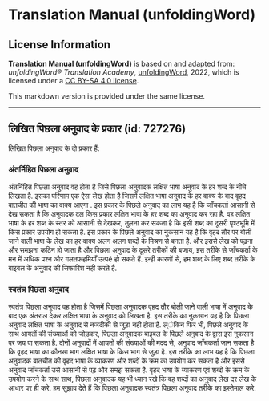 # Translation Manual (unfoldingWord)

## License Information

**Translation Manual (unfoldingWord)** is based on and adapted from: _unfoldingWord® Translation Academy_, [unfoldingWord](https://unfoldingword.org/utw), 2022, which is licensed under a [CC BY-SA 4.0 license](https://creativecommons.org/licenses/by-sa/4.0/legalcode.en).

This markdown version is provided under the same license.



--------------------------------

## लिखित पिछला अनुवाद के प्रकार (id: 727276)

लिखित पिछला अनुवाद के दो प्रकार हैं:

### अंतर्निहित पिछला अनुवाद

अंतर्निहित पिछला अनुवाद वह होता है जिसे पिछला अनुवादक लक्षित भाषा अनुवाद के हर शब्द के नीचे लिखता है. इसका परिणाम एक ऐसा लेख होता है जिसमें लक्षित भाषा अनुवाद के हर वाक्य के बाद वृहद बातचीत की भाषा का वाक्य आएगा . इस प्रकार के पिछले अनुवाद का लाभ यह है कि जाँचकर्ता आसानी से देख सकता है कि अनुवादक दल किस प्रकार लक्षित भाषा के हर शब्द का अनुवाद कर रहा है. वह लक्षित भाषा के हर शब्द के स्तर को आसानी से देखकर, तुलना कर सकता है कि इसी शब्द का दूसरी पृश्ठभूमि में किस प्रकार उपयोग हो सकता है. इस प्रकार के पिछले अनुवाद का नुकसान यह है कि वृहद तौर पर बोली जाने वाली भाषा के लेख का हर वाक्य अलग अलग शब्दों के मिश्रण से बनता है. और इससे लेख को पढ़ना और समझना कठिन हो जाता है और पिछला अनुवाद के दूसरे तरीकों की बजाय, इस तरीके से जाँचकर्ता के मन में अधिक प्रश्न और गलतफहमियाँ उत्पé हो सकते हैं. इन्ही कारणों से, हम शब्द के लिए शब्द तरीके के बाइबल के अनुवाद की सिफारिश नही करते हैं.

### स्वतंत्र पिछला अनुवाद

स्वतंत्र पिछला अनुवाद वह होता है जिसमें पिछला अनुवादक वृहद तौर बोली जाने वाली भाषा में अनुवाद के बाद एक अंतराल देकर लक्षित भाषा के अनुवाद को लिखता है. इस तरीके का नुकसान यह है कि पिछला अनुवाद लक्षित भाषा के अनुवाद से नजदीकी से जुड़ा नही होता है. ल्ेकिन फिर भी, पिछले अनुवाद के साथ आयतों की संख्याओं को जोड़कर, पिछला अनुवादक बाइबल के पिछले अनुवाद के द्वारा इस नुकसान पर जय पा सकता है. दोनों अनुवादों में आयतों की संख्याओं की मदद से, अनुवाद जाँचकर्ता जान सकता है कि वृहद भाषा का कौनसा भाग लक्षित भाषा के किस भाग से जुड़ा है. इस तरीके का लाभ यह है कि पिछला अनुवादक बातचीत की वृहद भाषा के व्याकरण और शब्दों के क्रम का उपयोग कर सकता है और इससे अनुवाद जाँचकर्ता उसे आसानी से पढ़ और समझ सकता है. वृहद भाषा के व्याकरण एवं शब्दों के क्रम के उपयोग करने के साथ साथ, पिछला अनुवादक यह भी ध्यान रखे कि वह शब्दों का अनुवाद लेख दर लेख के आधार पर ही करे. हम सुझाव देते हैं कि पिछला अनुवादक स्वतंत्र पिछला अनुवाद तरीके का इस्तेमाल करे.


